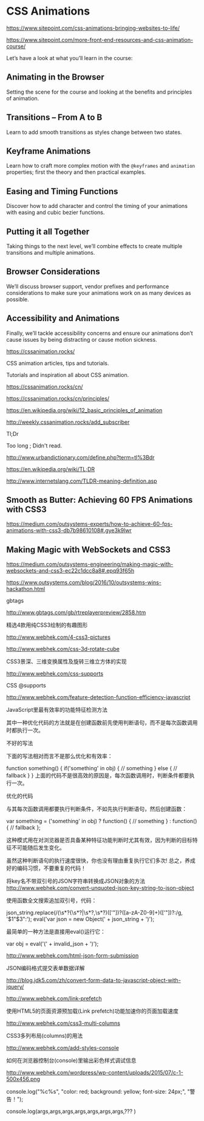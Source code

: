 # CSS Animations  



https://www.sitepoint.com/css-animations-bringing-websites-to-life/



https://www.sitepoint.com/more-front-end-resources-and-css-animation-course/




Let’s have a look at what you’ll learn in the course:


## Animating in the Browser

Setting the scene for the course and looking at the benefits and principles of animation.

## Transitions – From A to B

Learn to add smooth transitions as styles change between two states.

## Keyframe Animations

Learn how to craft more complex motion with the `@keyframes` and `animation` properties; first the theory and then practical examples.

## Easing and Timing Functions

Discover how to add character and control the timing of your animations with easing and cubic bezier functions.

## Putting it all Together

Taking things to the next level, we’ll combine effects to create multiple transitions and multiple animations.

## Browser Considerations

We’ll discuss browser support, vendor prefixes and performance considerations to make sure your animations work on as many devices as possible.

## Accessibility and Animations

Finally, we’ll tackle accessibility concerns and ensure our animations don’t cause issues by being distracting or cause motion sickness.



https://cssanimation.rocks/


CSS animation articles, tips and tutorials. 

Tutorials and inspiration all about CSS animation.



https://cssanimation.rocks/cn/

https://cssanimation.rocks/cn/principles/

https://en.wikipedia.org/wiki/12_basic_principles_of_animation

http://weekly.cssanimation.rocks/add_subscriber






Tl;Dr

Too long ; Didn't read. 


http://www.urbandictionary.com/define.php?term=tl%3Bdr

https://en.wikipedia.org/wiki/TL;DR

http://www.internetslang.com/TLDR-meaning-definition.asp








## Smooth as Butter: Achieving 60 FPS Animations with CSS3

https://medium.com/outsystems-experts/how-to-achieve-60-fps-animations-with-css3-db7b98610108#.gye3k9lwr


## Making Magic with WebSockets and CSS3

https://medium.com/outsystems-engineering/making-magic-with-websockets-and-css3-ec22c1dcc8a8#.epq93f65h

https://www.outsystems.com/blog/2016/10/outsystems-wins-hackathon.html







gbtags

http://www.gbtags.com/gb/rtreplayerpreview/2858.htm













精选4款用纯CSS3绘制的有趣图形


http://www.webhek.com/4-css3-pictures


http://www.webhek.com/css-3d-rotate-cube


CSS3景深、三维变换属性及旋转三维立方体的实现




http://www.webhek.com/css-supports


CSS @supports


http://www.webhek.com/feature-detection-function-efficiency-javascript

JavaScript里最有效率的功能特征检测方法

其中一种优化代码的方法就是在创建函数前先使用判断语句，而不是每次函数调用时都执行一次。




不好的写法

下面的写法相对而言不是那么优化和有效率：

function something() {
    if('something' in obj) {
        // something
    }
    else {
        // fallback
    }
}
上面的代码不是很高效的原因是，每次函数调用时，判断条件都要执行一次。





优化的代码

与其每次函数调用都要执行判断条件，不如先执行判断语句，然后创建函数：

var something = ('something' in obj) ? function() {
    // something
} : function() {
    // fallback
};



这种模式用在对浏览器是否具备某种特征功能判断时尤其有效，因为判断的目标特征不可能随后发生变化。

虽然这种判断语句的执行速度很快，你也没有理由重复执行它们多次!
总之，养成好的编码习惯，不要重复的代码！






将key名不带双引号的JSON字符串转换成JSON对象的方法
http://www.webhek.com/convert-unquoted-json-key-string-to-json-object


使用函数全文搜索追加双引号，代码：

json_string.replace(/(\s*?{\s*?|\s*?,\s*?)(['"])?([a-zA-Z0-9]+)(['"])?:/g, '$1"$3":');
eval('var json = new Object(' + json_string + ')');


最简单的一种方法是直接用eval()运行它：

var obj = eval('(' + invalid_json + ')');


http://www.webhek.com/html-json-form-submission


JSON编码格式提交表单数据详解


http://blog.jdk5.com/zh/convert-form-data-to-javascript-object-with-jquery/


http://www.webhek.com/link-prefetch



使用HTML5的页面资源预加载(Link prefetch)功能加速你的页面加载速度




http://www.webhek.com/css3-multi-columns

CSS3多列布局(columns)的用法


http://www.webhek.com/add-styles-console

如何在浏览器控制台(console)里输出彩色样式调试信息

http://www.webhek.com/wordpress/wp-content/uploads/2015/07/c-1-500x456.png



console.log("%c%s", "color: red; background: yellow; font-size: 24px;", "警告！");

console.log(args,args,args,args,args,args,args,??? )











































